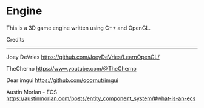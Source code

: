# Engine

This is a 3D game engine written using C++ and OpenGL.

Credits
_______

Joey DeVries
https://github.com/JoeyDeVries/LearnOpenGL/

TheCherno
https://www.youtube.com/@TheCherno

Dear imgui
https://github.com/ocornut/imgui

Austin Morlan - ECS
https://austinmorlan.com/posts/entity_component_system/#what-is-an-ecs